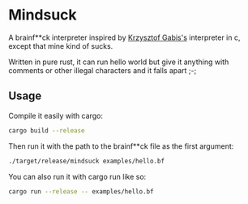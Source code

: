 # Mindsuck

A brainf**ck interpreter inspired by [Krzysztof Gabis's](http://github.com/kgabis/brainfuck-c) interpreter in c, except that mine kind of sucks.

Written in pure rust, it can run hello world but give it anything with comments
or other illegal characters and it falls apart ;-;

## Usage

Compile it easily with cargo:

```bash
cargo build --release
```

Then run it with the path to the brainf**ck file as the first argument:

```bash
./target/release/mindsuck examples/hello.bf
```

You can also run it with cargo run like so:

```bash
cargo run --release -- examples/hello.bf
```
